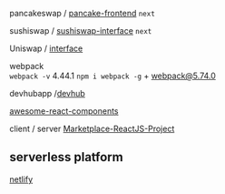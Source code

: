 pancakeswap / [pancake-frontend](https://github.com/pancakeswap/pancake-frontend)  `next`

sushiswap / [sushiswap-interface](https://github.com/sushiswap/sushiswap-interface)  `next`

Uniswap / [interface](https://github.com/Uniswap/interface)  


webpack  
`webpack -v` 4.44.1 
`npm i webpack -g` + webpack@5.74.0  

devhubapp /[devhub](https://github.com/devhubapp/devhub)  

[awesome-react-components](https://github.com/brillout/awesome-react-components#star-rating)  

client / server 
[Marketplace-ReactJS-Project](https://github.com/Angel-Sky/Marketplace-ReactJS-Project)


## serverless platform

[netlify](https://www.netlify.com/)

